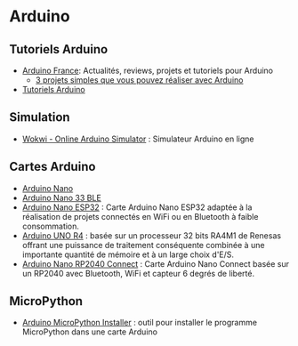 # Arduino

## Tutoriels Arduino

 * [Arduino France](https://www.arduino-france.com): Actualités, reviews, projets et tutoriels pour Arduino
   * [3 projets simples que vous pouvez réaliser avec Arduino](https://www.arduino-france.com/projets/3-projets-simples-que-vous-pouvez-realiser-avec-arduino)
 * [Tutoriels Arduino](https://www.upesy.fr/blogs/tutorials/arduino-tutorials)

## Simulation

 * [Wokwi - Online Arduino Simulator](https://wokwi.com/arduino) : Simulateur Arduino en ligne

## Cartes Arduino

  * [Arduino Nano](https://store.arduino.cc/products/arduino-nano)
  * [Arduino Nano 33 BLE](https://store.arduino.cc/products/nano-33-ble-sense-rev2)
  * [Arduino Nano ESP32](https://store.arduino.cc/products/nano-esp32) : Carte Arduino Nano ESP32 adaptée à la réalisation de projets connectés en WiFi ou en Bluetooth à faible consommation.
  * [Arduino UNO R4](https://store.arduino.cc/pages/uno-r4) : basée sur un processeur 32 bits RA4M1 de Renesas offrant une puissance de traitement conséquente combinée à une importante quantité de mémoire et à un large choix d'E/S.
  * [Arduino Nano RP2040 Connect](https://store.arduino.cc/products/arduino-nano-rp2040-connect) : Carte Arduino Nano Connect basée sur un RP2040 avec Bluetooth, WiFi et capteur 6 degrés de liberté.

## MicroPython
  * [Arduino MicroPython Installer](https://labs.arduino.cc/en/labs/micropython-installer) : outil pour installer le programme MicroPython dans une carte Arduino
